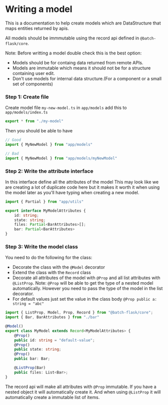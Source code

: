 # Writing a model

This is a documentation to help create models which are DataStructure that maps entities returned by apis.

All models should be immmutable using the record api defined in `@batch-flask/core`.

Note: Before writting a model double check this is the best option:
* Models should be for containg data returned from remote APIs.
* Models are immutable which means it should not be for a structure containing user edit.
* Don't use models for internal data structure.(For a component or a small set of components)

### Step 1: Create file
Create model file `my-new-model.ts` in `app/models`
add this to `app/models/index.ts`

```typescript
export * from "./my-model"
```

Then you should be able to have

```typescript
// Good
import { MyNewModel } from "app/models"

// Bad
import { MyNewModel } from "app/models/myNewModel"
```

### Step 2: Write the attribute interface

In this interface define all the attributes of the model
This may look like we are creating a lot of duplicate code here but it makes it worth it when using the model later as you'll have typing when creating a new model.

```typescript
import { Partial } from "app/utils"

export interface MyModelAttributes {
    id: string;
    state: string;
    files: Partial<BarAttributes>[];
    bar: Partial<BarAttributes>
}

```

### Step 3: Write the model class

You need to do the following for the class:
- Decorate the class with the `@Model` decorator
- Extend the class with the `Record` class
- Decorate all attributes of the model with `@Prop` and all list attributes with `@ListProp`. Note: `@Prop` will be able to get the type of a nested model automatically. However you need to pass the type of the model in the list decorator.
- For default values just set the value in the class body `@Prop public a: string = "abc"`

```typescript
import { ListProp, Model, Prop, Record } from "@batch-flask/core";
import { Bar, BarAttributes } from "./bar"

@Model()
export class MyModel extends Record<MyModelAttributes> {
    @Prop()
    public id: string = "default-value";
    @Prop()
    public state: string;
    @Prop()
    public bar: Bar;

    @ListProp(Bar)
    public files: List<Bar>;
}
```

The record api will make all attributes with `@Prop` immutable. If you have a nested object it will automatically create it. And when using `@ListProp` it will automatically create a immutable list of items.
